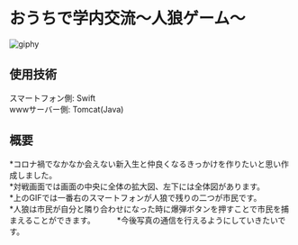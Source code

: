 おうちで学内交流〜人狼ゲーム〜
========================

![giphy](https://user-images.githubusercontent.com/75403424/144698706-69af9517-383b-49f9-bd0f-8de241e03225.gif)

使用技術  
------
スマートフォン側: Swift  
wwwサーバー側: Tomcat(Java)  

概要  
---
*コロナ禍でなかなか会えない新入生と仲良くなるきっかけを作りたいと思い作成しました。  
*対戦画面では画面の中央に全体の拡大図、左下には全体図があります。   
*上のGIFでは一番右のスマートフォンが人狼で残りの二つが市民です。　　　　
*人狼は市民が自分と隣り合わせになった時に爆弾ボタンを押すことで市民を捕まえることができます。　　　
*今後写真の通信を行えるようにしていきたいです。
